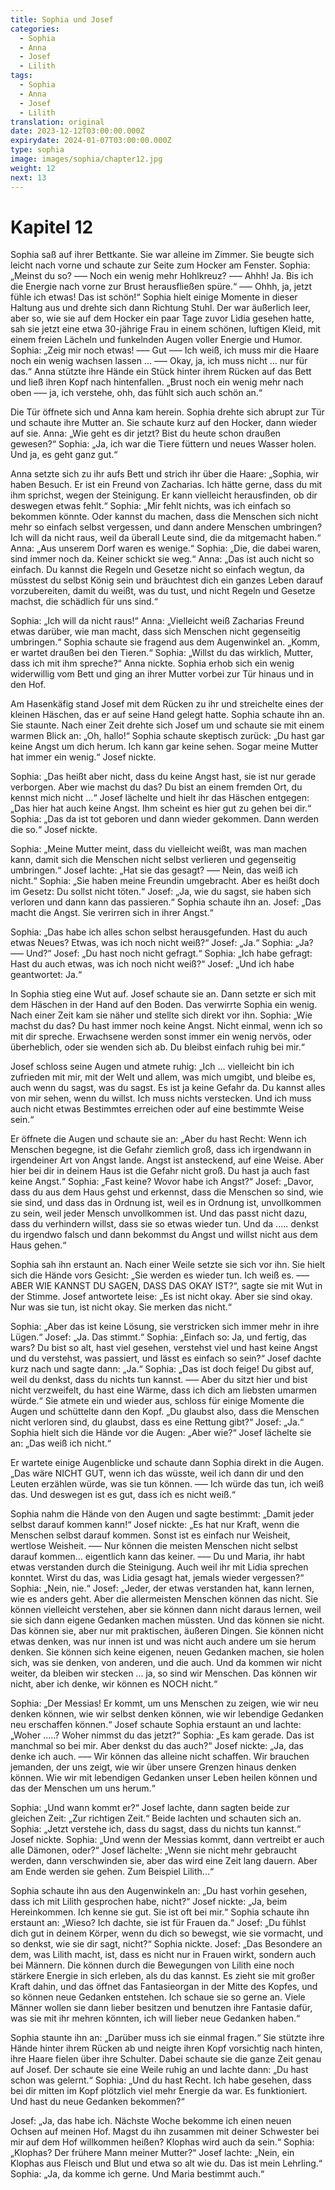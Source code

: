 ```yaml
---
title: Sophia und Josef
categories:
  - Sophia
  - Anna
  - Josef
  - Lilith
tags:
  - Sophia
  - Anna
  - Josef
  - Lilith
translation: original
date: 2023-12-12T03:00:00.000Z
expirydate: 2024-01-07T03:00:00.000Z
type: sophia
image: images/sophia/chapter12.jpg
weight: 12
next: 13
---
```


# Kapitel 12

Sophia saß auf ihrer Bettkante.
Sie war alleine im Zimmer.
Sie beugte sich leicht nach vorne und schaute zur Seite zum Hocker am Fenster.
Sophia: „Meinst du so? ––– Noch ein wenig mehr Hohlkreuz? ––– Ahhh! Ja. Bis ich die Energie nach vorne zur Brust herausfließen spüre.“ ––– Ohhh, ja, jetzt fühle ich etwas! Das ist schön!“
Sophia hielt einige Momente in dieser Haltung aus und drehte sich dann Richtung Stuhl.
Der war äußerlich leer, aber so, wie sie auf dem Hocker ein paar Tage zuvor Lidia gesehen hatte, sah sie jetzt eine etwa 30-jährige Frau in einem schönen, luftigen Kleid, mit einem freien Lächeln und funkelnden Augen voller Energie und Humor.
Sophia: „Zeig mir noch etwas! ––– Gut ––– Ich weiß, ich muss mir die Haare noch ein wenig wachsen lassen … ––– Okay, ja, ich muss nicht ... nur für das.“
Anna stützte ihre Hände ein Stück hinter ihrem Rücken auf das Bett und ließ ihren Kopf nach hintenfallen.
„Brust noch ein wenig mehr nach oben ––– ja, ich verstehe, ohh, das fühlt sich auch schön an.“

Die Tür öffnete sich und Anna kam herein.
Sophia drehte sich abrupt zur Tür und schaute ihre Mutter an.
Sie schaute kurz auf den Hocker, dann wieder auf sie.
Anna: „Wie geht es dir jetzt?
Bist du heute schon draußen gewesen?“
Sophia: „Ja, ich war die Tiere füttern und neues Wasser holen.
Und ja, es geht ganz gut.“

Anna setzte sich zu ihr aufs Bett und strich ihr über die Haare: „Sophia, wir haben Besuch.
Er ist ein Freund von Zacharias.
Ich hätte gerne, dass du mit ihm sprichst, wegen der Steinigung.
Er kann vielleicht herausfinden, ob dir deswegen etwas fehlt.“
Sophia: „Mir fehlt nichts, was ich einfach so bekommen könnte.
Oder kannst du machen, dass die Menschen sich nicht mehr so einfach selbst vergessen, und dann andere Menschen umbringen?
Ich will da nicht raus, weil da überall Leute sind, die da mitgemacht haben.“
Anna: „Aus unserem Dorf waren es wenige.“
Sophia: „Die, die dabei waren, sind immer noch da.
Keiner schickt sie weg.“
Anna: „Das ist auch nicht so einfach.
Du kannst die Regeln und Gesetze nicht so einfach wegtun, da müsstest du selbst König sein und bräuchtest dich ein ganzes Leben darauf vorzubereiten, damit du weißt, was du tust, und nicht Regeln und Gesetze machst, die schädlich für uns sind.“

Sophia: „Ich will da nicht raus!“
Anna: „Vielleicht weiß Zacharias Freund etwas darüber, wie man macht, dass sich Menschen nicht gegenseitig umbringen.“
Sophia schaute sie fragend aus dem Augenwinkel an.
„Komm, er wartet draußen bei den Tieren.“
Sophia: „Willst du das wirklich, Mutter, dass ich mit ihm spreche?“
Anna nickte.
Sophia erhob sich ein wenig widerwillig vom Bett und ging an ihrer Mutter vorbei zur Tür hinaus und in den Hof.

Am Hasenkäfig stand Josef mit dem Rücken zu ihr und streichelte eines der kleinen Häschen, das er auf seine Hand gelegt hatte.
Sophia schaute ihn an.
Sie staunte.
Nach einer Zeit drehte sich Josef um und schaute sie mit einem warmen Blick an: „Oh, hallo!“
Sophia schaute skeptisch zurück: „Du hast gar keine Angst um dich herum.
Ich kann gar keine sehen.
Sogar meine Mutter hat immer ein wenig.“
Josef nickte.

Sophia: „Das heißt aber nicht, dass du keine Angst hast, sie ist nur gerade verborgen.
Aber wie machst du das?
Du bist an einem fremden Ort, du kennst mich nicht ...“
Josef lächelte und hielt ihr das Häschen entgegen: „Das hier hat auch keine Angst.
Ihm scheint es hier gut zu gehen bei dir.“
Sophia: „Das da ist tot geboren und dann wieder gekommen.
Dann werden die so.“
Josef nickte.

Sophia: „Meine Mutter meint, dass du vielleicht weißt, was man machen kann, damit sich die Menschen nicht selbst verlieren und gegenseitig umbringen.“
Josef lachte: „Hat sie das gesagt?
––– Nein, das weiß ich nicht.“
Sophia: „Sie haben meine Freundin umgebracht.
Aber es heißt doch im Gesetz: Du sollst nicht töten.“
Josef: „Ja, wie du sagst, sie haben sich verloren und dann kann das passieren.“
Sophia schaute ihn an.
Josef: „Das macht die Angst.
Sie verirren sich in ihrer Angst.“

Sophia: „Das habe ich alles schon selbst herausgefunden.
Hast du auch etwas Neues?
Etwas, was ich noch nicht weiß?“
Josef: „Ja.“
Sophia: „Ja?
––– Und?“
Josef: „Du hast noch nicht gefragt.“
Sophia: „Ich habe gefragt: Hast du auch etwas, was ich noch nicht weiß?“
Josef: „Und ich habe geantwortet: Ja.“

In Sophia stieg eine Wut auf.
Josef schaute sie an.
Dann setzte er sich mit dem Häschen in der Hand auf den Boden.
Das verwirrte Sophia ein wenig.
Nach einer Zeit kam sie näher und stellte sich direkt vor ihn.
Sophia: „Wie machst du das?
Du hast immer noch keine Angst.
Nicht einmal, wenn ich so mit dir spreche.
Erwachsene werden sonst immer ein wenig nervös, oder überheblich, oder sie wenden sich ab.
Du bleibst einfach ruhig bei mir.“

Josef schloss seine Augen und atmete ruhig: „Ich ... vielleicht bin ich zufrieden mit mir, mit der Welt und allem, was mich umgibt, und bleibe es, auch wenn du sagst, was du sagst.
Es ist ja keine Gefahr da.
Du kannst alles von mir sehen, wenn du willst.
Ich muss nichts verstecken.
Und ich muss auch nicht etwas Bestimmtes erreichen oder auf eine bestimmte Weise sein.“

Er öffnete die Augen und schaute sie an: „Aber du hast Recht: Wenn ich Menschen begegne, ist die Gefahr ziemlich groß, dass ich irgendwann in irgendeiner Art von Angst lande.
Angst ist ansteckend, auf eine Weise.
Aber hier bei dir in deinem Haus ist die Gefahr nicht groß.
Du hast ja auch fast keine Angst.“
Sophia: „Fast keine?
Wovor habe ich Angst?“
Josef: „Davor, dass du aus dem Haus gehst und erkennst, dass die Menschen so sind, wie sie sind, und dass das in Ordnung ist, weil es in Ordnung ist, unvollkommen zu sein, weil jeder Mensch unvollkommen ist.
Und das passt nicht dazu, dass du verhindern willst, dass sie so etwas wieder tun.
Und da ..... denkst du irgendwo falsch und dann bekommst du Angst und willst nicht aus dem Haus gehen.“

Sophia sah ihn erstaunt an.
Nach einer Weile setzte sie sich vor ihn.
Sie hielt sich die Hände vors Gesicht: „Sie werden es wieder tun.
Ich weiß es.
––– ABER WIE KANNST DU SAGEN, DASS DAS OKAY IST?“, sagte sie mit Wut in der Stimme.
Josef antwortete leise: „Es ist nicht okay.
Aber sie sind okay.
Nur was sie tun, ist nicht okay.
Sie merken das nicht.“

Sophia: „Aber das ist keine Lösung, sie verstricken sich immer mehr in ihre Lügen.“
Josef: „Ja. Das stimmt.“
Sophia: „Einfach so: Ja, und fertig, das wars?
Du bist so alt, hast viel gesehen, verstehst viel und hast keine Angst und du verstehst, was passiert, und lässt es einfach so sein?“
Josef dachte kurz nach und sagte dann: „Ja.“
Sophia: „Das ist doch feige!
Du gibst auf, weil du denkst, dass du nichts tun kannst.
––– Aber du sitzt hier und bist nicht verzweifelt, du hast eine Wärme, dass ich dich am liebsten umarmen würde.“
Sie atmete ein und wieder aus, schloss für einige Momente die Augen und schüttelte dann den Kopf.
„Du glaubst also, dass die Menschen nicht verloren sind, du glaubst, dass es eine Rettung gibt?“
Josef: „Ja.“
Sophia hielt sich die Hände vor die Augen: „Aber wie?“
Josef lächelte sie an: „Das weiß ich nicht.“

Er wartete einige Augenblicke und schaute dann Sophia direkt in die Augen.
„Das wäre NICHT GUT, wenn ich das wüsste, weil ich dann dir und den Leuten erzählen würde, was sie tun können.
––– Ich würde das tun, ich weiß das.
Und deswegen ist es gut, dass ich es nicht weiß.“

Sophia nahm die Hände von den Augen und sagte bestimmt: „Damit jeder selbst darauf kommen kann!“
Josef nickte: „Es hat nur Kraft, wenn die Menschen selbst darauf kommen.
Sonst ist es einfach nur Weisheit, wertlose Weisheit.
––– Nur können die meisten Menschen nicht selbst darauf kommen... eigentlich kann das keiner.
––– Du und Maria, ihr habt etwas verstanden durch die Steinigung.
Auch weil ihr mit Lidia sprechen konntet.
Wirst du das, was Lidia gesagt hat, jemals wieder vergessen?“
Sophia: „Nein, nie.“
Josef: „Jeder, der etwas verstanden hat, kann lernen, wie es anders geht.
Aber die allermeisten Menschen können das nicht.
Sie können vielleicht verstehen, aber sie können dann nicht daraus lernen, weil sie sich dann eigene Gedanken machen müssten.
Und das können sie nicht.
Das können sie, aber nur mit praktischen, äußeren Dingen.
Sie können nicht etwas denken, was nur innen ist und was nicht auch andere um sie herum denken.
Sie können sich keine eigenen, neuen Gedanken machen, sie holen sich, was sie denken, von anderen, und die auch.
Und da kommen wir nicht weiter, da bleiben wir stecken ... ja, so sind wir Menschen.
Das können wir nicht, aber ich denke, wir können es NOCH nicht.“

Sophia: „Der Messias! Er kommt, um uns Menschen zu zeigen, wie wir neu denken können, wie wir selbst denken können, wie wir lebendige Gedanken neu erschaffen können.“
Josef schaute Sophia erstaunt an und lachte: „Woher .....?
Woher nimmst du das jetzt?“
Sophia: „Es kam gerade.
Das ist manchmal so bei mir.
Aber denkst du das auch?“
Josef nickte: „Ja, das denke ich auch.
––– Wir können das alleine nicht schaffen.
Wir brauchen jemanden, der uns zeigt, wie wir über unsere Grenzen hinaus denken können.
Wie wir mit lebendigen Gedanken unser Leben heilen können und das der Menschen um uns herum.“

Sophia: „Und wann kommt er?“
Josef lachte, dann sagten beide zur gleichen Zeit: „Zur richtigen Zeit.“
Beide lachten und schauten sich an.
Sophia: „Jetzt verstehe ich, dass du sagst, dass du nichts tun kannst.“
Josef nickte.
Sophia: „Und wenn der Messias kommt, dann vertreibt er auch alle Dämonen, oder?“
Josef lächelte: „Wenn sie nicht mehr gebraucht werden, dann verschwinden sie, aber das wird eine Zeit lang dauern.
Aber am Ende werden sie gehen.
Zum Beispiel Lilith...“

Sophia schaute ihn aus den Augenwinkeln an: „Du hast vorhin gesehen, dass ich mit Lilith gesprochen habe, nicht?“
Josef nickte: „Ja, beim Hereinkommen.
Ich kenne sie gut.
Sie ist oft bei mir.“
Sophia schaute ihn erstaunt an: „Wieso?
Ich dachte, sie ist für Frauen da.“
Josef: „Du fühlst dich gut in deinem Körper, wenn du dich so bewegst, wie sie vormacht, und so denkst, wie sie dir sagt, nicht?“
Sophia nickte.
Josef: „Das Besondere an dem, was Lilith macht, ist, dass es nicht nur in Frauen wirkt, sondern auch bei Männern.
Die können durch die Bewegungen von Lilith eine noch stärkere Energie in sich erleben, als du das kannst.
Es zieht sie mit großer Kraft dahin, und das öffnet das Fantasieorgan in der Mitte des Kopfes, und so können neue Gedanken entstehen.
Ich schaue sie so gerne an.
Viele Männer wollen sie dann lieber besitzen und benutzen ihre Fantasie dafür, was sie mit ihr mehren könnten, ich will lieber neue Gedanken haben.“

Sophia staunte ihn an: „Darüber muss ich sie einmal fragen.“
Sie stützte ihre Hände hinter ihrem Rücken ab und neigte ihren Kopf vorsichtig nach hinten, ihre Haare fielen über ihre Schulter.
Dabei schaute sie die ganze Zeit genau auf Josef.
Der schaute sie eine Weile ruhig an und lachte dann: „Du hast schon was gelernt.“
Sophia: „Und du hast Recht.
Ich habe gesehen, dass bei dir mitten im Kopf plötzlich viel mehr Energie da war.
Es funktioniert.
Und hast du neue Gedanken bekommen?“

Josef: „Ja, das habe ich.
Nächste Woche bekomme ich einen neuen Ochsen auf meinen Hof.
Magst du ihn zusammen mit deiner Schwester bei mir auf dem Hof willkommen heißen?
Klophas wird auch da sein.“
Sophia: „Klophas?
Der frühere Mann meiner Mutter?“
Josef lachte: „Nein, ein Klophas aus Fleisch und Blut und etwa so alt wie du.
Das ist mein Lehrling.“
Sophia: „Ja, da komme ich gerne.
Und Maria bestimmt auch.“
